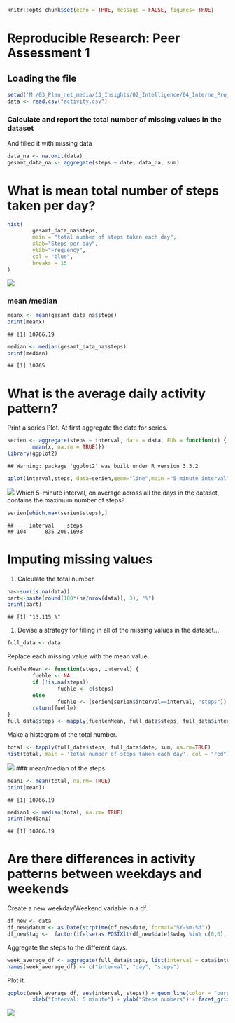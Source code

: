 ``` r
knitr::opts_chunk$set(echo = TRUE, message = FALSE, figures= TRUE)
```

Reproducible Research: Peer Assessment 1
========================================

Loading the file
----------------

``` r
setwd('M:/03_Plan_net_media/13_Insights/02_Intelligence/04_Interne_Projekte/Melanie/Coursera/Kurs 5/Assigment1')
data <- read.csv("activity.csv")
```

### Calculate and report the total number of missing values in the dataset

And filled it with missing data

``` r
data_na <- na.omit(data)
gesamt_data_na <- aggregate(steps ~ date, data_na, sum)
```

What is mean total number of steps taken per day?
=================================================

``` r
hist(
        gesamt_data_na$steps, 
        main = "total number of steps taken each day", 
        xlab="Steps per day", 
        ylab="Frequency", 
        col = "blue", 
        breaks = 15
)
```

![](PA1_template_files/figure-markdown_github/unnamed-chunk-3-1.png)

### mean /median

``` r
meanx <- mean(gesamt_data_na$steps)
print(meanx)
```

    ## [1] 10766.19

``` r
median <- median(gesamt_data_na$steps)
print(median)
```

    ## [1] 10765

What is the average daily activity pattern?
===========================================

Print a series Plot. At first aggregate the date for series.

``` r
serien <- aggregate(steps ~ interval, data = data, FUN = function(x) {
        mean(x, na.rm = TRUE)})
library(ggplot2)
```

    ## Warning: package 'ggplot2' was built under R version 3.3.2

``` r
qplot(interval,steps, data=serien,geom="line",main ="5-minute interval")
```

![](PA1_template_files/figure-markdown_github/unnamed-chunk-5-1.png) Which 5-minute interval, on average across all the days in the dataset, contains the maximum number of steps?

``` r
serien[which.max(serien$steps),]
```

    ##     interval    steps
    ## 104      835 206.1698

Imputing missing values
=======================

1.  Calculate the total number.

``` r
na<-sum(is.na(data))
part<-paste(round(100*(na/nrow(data)), 3), "%")
print(part)
```

    ## [1] "13.115 %"

1.  Devise a strategy for filling in all of the missing values in the dataset...

``` r
full_data <- data
```

Replace each missing value with the mean value.

``` r
fuehlenMean <- function(steps, interval) {
        fuehle <- NA
        if (!is.na(steps))
                fuehle <- c(steps)
        else
                fuehle <- (serien[serien$interval==interval, "steps"])
        return(fuehle)
}
full_data$steps <- mapply(fuehlenMean, full_data$steps, full_data$interval)
```

Make a histogram of the total number.

``` r
total <- tapply(full_data$steps, full_data$date, sum, na.rm=TRUE)
hist(total, main = 'total number of steps taken each day', col = "red")
```

![](PA1_template_files/figure-markdown_github/unnamed-chunk-10-1.png) \#\#\# mean/median of the steps

``` r
mean1 <- mean(total, na.rm= TRUE)
print(mean1)
```

    ## [1] 10766.19

``` r
median1 <- median(total, na.rm= TRUE)
print(median1)
```

    ## [1] 10766.19

Are there differences in activity patterns between weekdays and weekends
========================================================================

Create a new weekday/Weekend variable in a df.

``` r
df_new <- data
df_new$datum <- as.Date(strptime(df_new$date, format="%Y-%m-%d")) 
df_new$tag <-  factor(ifelse(as.POSIXlt(df_new$date)$wday %in% c(0,6), 'weekend', 'weekday'))
```

Aggregate the steps to the different days.

``` r
week_average_df <- aggregate(full_data$steps, list(interval = data$interval, day = df_new$tag), mean)
names(week_average_df) <- c("interval", "day", "steps")
```

Plot it.

``` r
ggplot(week_average_df, aes(interval, steps)) + geom_line(color = "purple3", lwd = 1) + 
        xlab("Interval: 5 minute") + ylab("Steps numbers") + facet_grid(day ~ .)
```

![](PA1_template_files/figure-markdown_github/unnamed-chunk-14-1.png)
